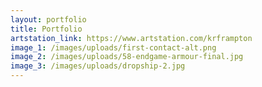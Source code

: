 ```yaml
---
layout: portfolio
title: Portfolio
artstation_link: https://www.artstation.com/krframpton
image_1: /images/uploads/first-contact-alt.png
image_2: /images/uploads/58-endgame-armour-final.jpg
image_3: /images/uploads/dropship-2.jpg
---
```

